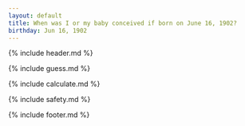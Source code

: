```yaml
---
layout: default
title: When was I or my baby conceived if born on June 16, 1902?
birthday: Jun 16, 1902
---
```


{% include header.md %}

{% include guess.md %}

{% include calculate.md %}

{% include safety.md %}

{% include footer.md %}



